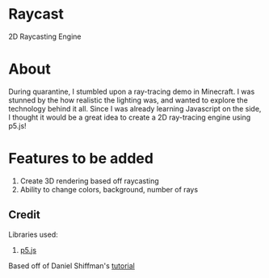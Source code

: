 # Raycast
2D Raycasting Engine

# About
During quarantine, I stumbled upon a ray-tracing demo in Minecraft. I was stunned by the how realistic the lighting was, and wanted to explore the technology behind it all.
Since I was already learning Javascript on the side, I thought it would be a great idea to create a 2D ray-tracing engine using p5.js!


# Features to be added
1. Create 3D rendering based off raycasting
2. Ability to change colors, background, number of rays

## Credit
Libraries used: 
1. [p5.js](https://p5js.org/)

Based off of Daniel Shiffman's [tutorial](https://thecodingtrain.com/CodingChallenges/145-2d-ray-casting.html)
